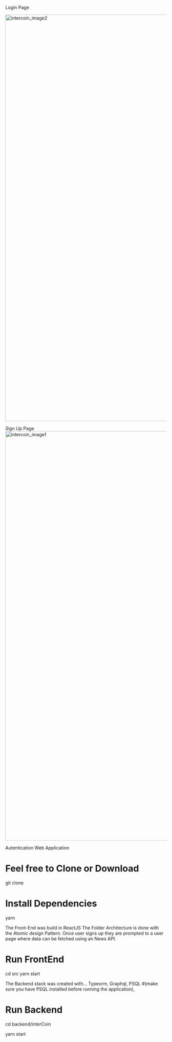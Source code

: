 
Login Page

<img width="1266" alt="intercoin_image2" src="https://user-images.githubusercontent.com/35783824/48187887-f0c2b500-e36e-11e8-869c-dfe81b624d23.png">




Sign Up Page
<img width="1275" alt="intercoin_image1" src="https://user-images.githubusercontent.com/35783824/48187803-c40e9d80-e36e-11e8-9652-cc55b12f2b41.png">



Autentication Web Application 

# Feel free to Clone or Download 

git clone

# Install Dependencies

yarn 


The Front-End was build in ReactJS 
The Folder Architecture is done with the Atomic design Pattern. Once user signs up they are prompted to a user page where data can be fetched using an News API.

# Run FrontEnd
cd src
yarn start



The Backend stack was created with... 
  Typeorm, 
  Graphql, 
  PSQL  #(make sure you have PSQL installed before running the application),

# Run Backend
cd backend/interCoin

yarn start




